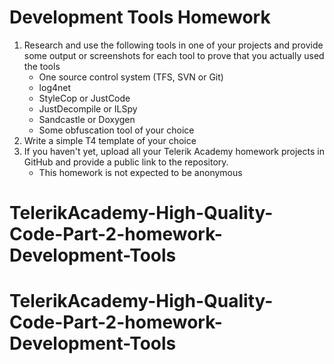 # Development Tools Homework

1.  Research and use the following tools in one of your projects and provide some output or screenshots for each tool to prove that you actually used the tools
    *   One source control system (TFS, SVN or Git)
    *   log4net
    *   StyleCop or JustCode
    *   JustDecompile or ILSpy
    *   Sandcastle or Doxygen
    *   Some obfuscation tool of your choice
1.  Write a simple T4 template of your choice
1.  If you haven't yet, upload all your Telerik Academy homework projects in GitHub and provide a public link to the repository.
    *   This homework is not expected to be anonymous
# TelerikAcademy-High-Quality-Code-Part-2-homework-Development-Tools
# TelerikAcademy-High-Quality-Code-Part-2-homework-Development-Tools
